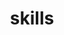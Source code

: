 ---
layout: resume_list
title: skills
lists:
  - title: Programming Languages
    items:
      - name: Python (2 years)
      - name: C/C++ (2 years | industrial)
      - name: Java
      - name: HTML/CSS/JavaScript
      - name: Ruby on Rails
      - name: R
      - name: SQL
      - name: Swift
      - name: Go
  - title: Tools & Frameworks
    items:
      - name: Linux (2 years)
      - name: Visual Studio (3 months | industrial)
      - name: wxWidgets (3 months | industrial)
      - name: Xcode
      - name: PyTorch
      - name: TensorFlow
      - name: Keras
      - name: Bootstrap
      - name: Jekyll
  - title: Relevant Courses
    items:
      - name: Software Development
      - name: Computer Systems
      - name: Parallel Computing
      - name: Networks and Distributed Systems
      - name: Theory of Algorithms
      - name: Cryptography
      - name: Computational Linguistics
      - name: Machine Learning
      - name: Applied Regression Analysis
---